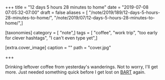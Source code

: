 +++
title = "12 days 5 hours 28 minutes to home"
date = "2019-07-08 07:05:32-07:00"
draft = false
aliases = [ "/note/2019/189/12-days-5-hours-28-minutes-to-home/", "/note/2019/07/12-days-5-hours-28-minutes-to-home/",]

[taxonomies]
category = [ "note",]
tags = [ "coffee", "work trip", "too early for clever hashtags", "I can't even type yet",]

[extra.cover_image]
caption = ""
path = "cover.jpg"

+++

Drinking leftover coffee from yesterday's wanderings. Not to worry, I'll get
more. Just needed something quick before I get lost on [BART][] again.

[BART]: https://www.bart.gov/